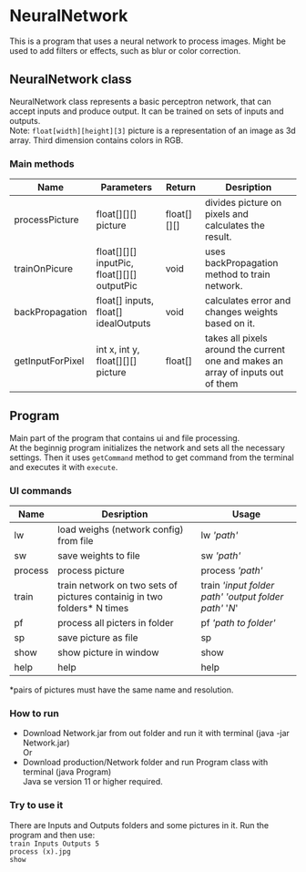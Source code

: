 # NeuralNetwork
This is a program that uses a neural network to process images. Might be used to add filters or effects, such as blur or color correction.
## NeuralNetwork class
NeuralNetwork class represents a basic perceptron network, that can accept inputs and produce output. It can be trained on sets of inputs and outputs.  
Note: `float[width][height][3]` picture is a representation of an image as 3d array. Third dimension contains colors in RGB.
### Main methods
Name | Parameters | Return | Desription 
---- | ---------- | ------ | ---------- 
processPicture | float[][][] picture | float[][][] | divides picture on pixels and calculates the result.
trainOnPicure | float[][][] inputPic, float[][][] outputPic | void | uses backPropagation method to train network.
backPropagation | float[] inputs, float[] idealOutputs | void | calculates error and changes weights based on it.
getInputForPixel | int x, int y, float[][][] picture | float[] | takes all pixels around the current one and makes an array of inputs out of them
## Program
Main part of the program that contains ui and file processing.  
At the beginnig program initializes the network and sets all the necessary settings. Then it uses `getCommand` method to get command from the terminal and executes it with `execute`.
### UI commands
Name | Desription | Usage
---- | ---------- | -----
lw | load weighs (network config) from file | lw *'path'*
sw | save weights to file | sw *'path'*
process | process picture | process *'path'*
train | train network on two sets of pictures containig in two folders* N times | train *'input folder path'* *'output folder path'* '*N*'
pf | process all picters in folder | pf *'path to folder'*
sp | save picture as file | sp
show | show picture in window | show
help | help | help
  
*pairs of pictures must have the same name and resolution.

### How to run
- Download Network.jar from out folder and run it with terminal (java -jar Network.jar)  
Or
- Download production/Network folder and run Program class with terminal (java Program)  
Java se version 11 or higher required.
   
### Try to use it
There are Inputs and Outputs folders and some pictures in it.
Run the program and then use:  
`train Inputs Outputs 5`  
`process (x).jpg`  
`show`
